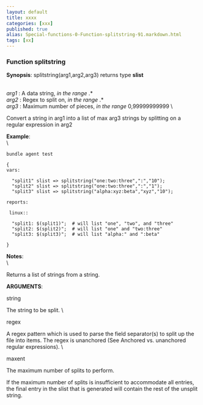 ```yaml
---
layout: default
title: xxxx
categories: [xxx]
published: true
alias: Special-functions-0-Function-splitstring-91.markdown.html
tags: [xx]
---
```


### Function splitstring

**Synopsis**: splitstring(arg1,arg2,arg3) returns type **slist**

\
 *arg1* : A data string, *in the range* .\* \
 *arg2* : Regex to split on, *in the range* .\* \
 *arg3* : Maximum number of pieces, *in the range* 0,99999999999 \

Convert a string in arg1 into a list of max arg3 strings by splitting on
a regular expression in arg2

**Example**:\
 \

    bundle agent test

    {
    vars:

      "split1" slist => splitstring("one:two:three",":","10");
      "split2" slist => splitstring("one:two:three",":","1");
      "split3" slist => splitstring("alpha:xyz:beta","xyz","10");

    reports:

     linux::

      "split1: $(split1)";  # will list "one", "two", and "three"
      "split2: $(split2)";  # will list "one" and "two:three"
      "split3: $(split3)";  # will list "alpha:" and ":beta"

    }

**Notes**:\
 \

Returns a list of strings from a string.

**ARGUMENTS**:

string

The string to be split. \

regex

A regex pattern which is used to parse the field separator(s) to split
up the file into items. The regex is unanchored (See Anchored vs.
unanchored regular expressions). \

maxent

The maximum number of splits to perform.

If the maximum number of splits is insufficient to accommodate all
entries, the final entry in the slist that is generated will contain the
rest of the unsplit string.
